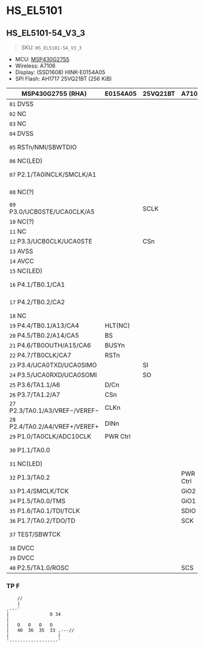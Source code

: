# HS_EL5101

## HS_EL5101-54_V3_3

> SKU: `HS_EL5101-54_V3_3`

- MCU: [MSP430G2755](https://www.ti.com/product/MSP430G2755)
- Wireless: A7106
- Display: (SSD1608) HINK-E0154A05
- SPI Flash: AH1717 25VQ21BT (256 KiB)

| MSP430G2755 (RHA)               | E0154A05 | 25VQ21BT | A7106    | ETC     | BSL    |
| ------------------------------- | -------- | -------- | -------- | ------- | ------ |
| `01` DVSS                       |          |          |          |         |        |
| `02` NC                         |          |          |          |         |        |
| `03` NC                         |          |          |          |         |        |
| `04` DVSS                       |          |          |          |         |        |
| `05` RSTn/NMI/SBWTDIO           |          |          |          | TP RSTn |        |
| `06` NC(LED)                    |          |          |          |         |        |
| `07` P2.1/TA0INCLK/SMCLK/A1     |          |          |          | TP CS   |        |
| `08` NC(?)                      |          |          |          |         | BSL RX |
| `09` P3.0/UCB0STE/UCA0CLK/A5    |          | SCLK     |          |         |        |
| `10` NC(?)                      |          |          |          |         |        |
| `11` NC                         |          |          |          |         |        |
| `12` P3.3/UCB0CLK/UCA0STE       |          | CSn      |          |         |        |
| `13` AVSS                       |          |          |          |         |        |
| `14` AVCC                       |          |          |          |         |        |
| `15` NC(LED)                    |          |          |          |         |        |
| `16` P4.1/TB0.1/CA1             |          |          |          | TP DA   |        |
| `17` P4.2/TB0.2/CA2             |          |          |          | TP CK   |        |
| `18` NC                         |          |          |          |         |        |
| `19` P4.4/TB0.1/A13/CA4         | HLT(NC)  |          |          |         |        |
| `20` P4.5/TB0.2/A14/CA5         | BS       |          |          |         |        |
| `21` P4.6/TB0OUTH/A15/CA6       | BUSYn    |          |          |         |        |
| `22` P4.7/TB0CLK/CA7            | RSTn     |          |          |         |        |
| `23` P3.4/UCA0TXD/UCA0SIMO      |          | SI       |          |         |        |
| `24` P3.5/UCA0RXD/UCA0SOMI      |          | SO       |          |         |        |
| `25` P3.6/TA1.1/A6              | D/Cn     |          |          |         | N/A    |
| `26` P3.7/TA1.2/A7              | CSn      |          |          |         | N/A    |
| `27` P2.3/TA0.1/A3/VREF−/VEREF− | CLKn     |          |          |         |        |
| `28` P2.4/TA0.2/A4/VREF+/VEREF+ | DINn     |          |          |         |        |
| `29` P1.0/TA0CLK/ADC10CLK       | PWR Ctrl |          |          |         |        |
| `30` P1.1/TA0.0                 |          |          |          | Mag SW  | BSL TX |
| `31` NC(LED)                    |          |          |          |         |        |
| `32` P1.3/TA0.2                 |          |          | PWR Ctrl |         |        |
| `33` P1.4/SMCLK/TCK             |          |          | GiO2     | TP F    |        |
| `34` P1.5/TA0.0/TMS             |          |          | GiO1     | TP F    |        |
| `35` P1.6/TA0.1/TDI/TCLK        |          |          | SDIO     | TP F    |        |
| `36` P1.7/TA0.2/TDO/TD          |          |          | SCK      | TP F    |        |
| `37` TEST/SBWTCK                |          |          |          | TP TEST |        |
| `38` DVCC                       |          |          |          |         |        |
| `39` DVCC                       |          |          |          |         |        |
| `40` P2.5/TA1.0/ROSC            |          |          | SCS      | TP F    | N/A    |

### TP F

```plain
    //
    |
,---'
|               O 34
|
|   O   O   O   O
|   40  36  35  33 ,---//
|                  |
'------------------'
```
